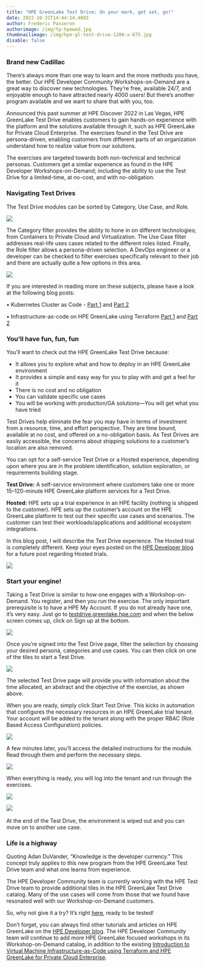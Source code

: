 ```yaml
---
title: "HPE GreenLake Test Drive: On your mark, get set, go!"
date: 2022-10-31T14:44:54.480Z
author: Frederic Passeron
authorimage: /img/fp-hpewod.jpg
thumbnailimage: /img/hpe-gl-test-drive-1200-x-675.jpg
disable: false
---
```

### Brand new Cadillac

There’s always more than one way to learn and the more methods you have, the better. Our HPE Developer Community Workshops-on-Demand are a great way to discover new technologies. They’re free, available 24/7, and enjoyable enough to have attracted nearly 4000 users! But there’s another program available and we want to share that with you, too.

Announced this past summer at HPE Discover 2022 in Las Vegas, HPE GreenLake Test Drive enables customers to gain hands-on experience with the platform and the solutions available through it, such as HPE GreenLake for Private Cloud Enterprise. The exercises found in the Test Drive are persona-driven, enabling customers from different parts of an organization understand how to realize value from our solutions. 

The exercises are targeted towards both non-technical and technical personas. Customers get a similar experience as found in the HPE Developer Workshops-on-Demand; including the ability to use the Test Drive for a limited-time, at no-cost, and with no-obligation.

### Navigating Test Drives

The Test Drive modules can be sorted by Category, Use Case, and Role.

![](/img/fred-1.png)

The Category filter provides the ability to hone in on different technologies; from Containers to Private Cloud and Virtualization. The Use Case filter addresses real-life uses cases related to the different roles listed. Finally, the Role filter allows a persona-driven selection. A DevOps engineer or a developer can be checked to filter exercises specifically relevant to their job and there are actually quite a few options in this area.

![](/img/fred-2.png)

If you are interested in reading more on these subjects, please have a look at the following blog posts:

• Kubernetes Cluster as Code - [Part 1](https://developer.hpe.com/blog/kubernetes-clusters-as-code-part1/) and [Part 2](https://developer.hpe.com/blog/kubernetes-cluster-as-code-part-2/)

• Infrastructure-as-code on HPE GreenLake using Terraform [Part 1](https://developer.hpe.com/blog/infrastructure-as-code-on-hpe-greenlake-using-terraform/) and [Part 2](https://developer.hpe.com/blog/infrastructure-as-code-on-hpe-greenlake-using-terraform-%E2%80%93-part-2/)

### You’ll have fun, fun, fun 

You’ll want to check out the HPE GreenLake Test Drive because:

* It allows you to explore what and how to deploy in an HPE GreenLake environment
* It provides a simple and easy way for you to play with and get a feel for it
* There is no cost and no obligation
* You can validate specific use cases
* You will be working with production/GA solutions—You will get what you have tried

Test Drives help eliminate the fear you may have in terms of investment from a resource, time, and effort perspective. They are time bound, available at no cost, and offered on a no-obligation basis. As Test Drives are easily accessible, the concerns about shipping solutions to a customer’s location are also removed.

You can opt for a self-service Test Drive or a Hosted experience, depending upon where you are in the problem identification, solution exploration, or requirements building stage.

**Test Drive:** A self-service environment where customers take one or more 15–120-minute HPE GreenLake platform services for a Test Drive.

**Hosted:** HPE sets up a trial experience in an HPE facility (nothing is shipped to the customer). HPE sets up the customer’s account on the HPE GreenLake platform to test out their specific use cases and scenarios. The customer can test their workloads/applications and additional ecosystem integrations. 

In this blog post, I will describe the Test Drive experience. The Hosted trial is completely different. Keep your eyes posted on the [HPE Developer blog](https://developer.hpe.com/blog) for a future post regarding Hosted trials.

![](/img/fred-3.png)

### Start your engine!

Taking a Test Drive is similar to how one engages with a Workshop-on-Demand. You register, and then you run the exercise. The only important prerequisite is to have a HPE My Account. If you do not already have one, it’s very easy. Just go to [testdrive.greenlake.hpe.com](https://testdrive.greenlake.hpe.com/) and when the below screen comes up, click on Sign up at the bottom. 

![](/img/fred-4-ppt-a.png)

Once you’re signed into the Test Drive page, filter the selection by choosing your desired persona, categories and use cases. You can then click on one of the tiles to start a Test Drive.

![](/img/fred-5-ppt-b.jpg)

The selected Test Drive page will provide you with information about the time allocated, an abstract and the objective of the exercise, as shown above.

When you are ready, simply click Start Test Drive. This kicks in automation that configures the necessary resources in an HPE GreenLake trial tenant. Your account will be added to the tenant along with the proper RBAC (Role Based Access Configuration) policies.

![](/img/fred-6-ppt-b.jpg)

A few minutes later, you’ll access the detailed instructions for the module. Read through them and perform the necessary steps.

![](/img/fred-7-ppt-b.jpg)

When everything is ready, you will log into the tenant and run through the exercises.

![](/img/fred-8-ppt-a.png)

![](https://lh6.googleusercontent.com/QB1__-a__DNcziWiLBD974B-COIEXWnpPG6mAS5TUTWYPkzP1sL3wI8Ea-mSx3uPxGMZlbk1zeCK3DfcfzlyTDdldzTQTJZ2xGTZa-a8tVju5yngUEOmn8YBc7Vn-Cb3gC9n-1h2hudjkdTwoSlUmgvlugCBhkMQPDAH17TW_LvGMmDzTCTMbVpPLA) ![]()

At the end of the Test Drive, the environment is wiped out and you can move on to another use case.

### Life is a highway

Quoting Adan DuVander, “Knowledge is the developer currency.” This concept truly applies to this new program from the HPE GreenLake Test Drive team and what one learns from experience.

The HPE Developer Community team is currently working with the HPE Test Drive team to provide additional tiles in the HPE GreenLake Test Drive catalog. Many of the use cases will come from those that we found have resonated well with our Workshop-on-Demand customers.

So, why not give it a try? It’s right [here](https://testdrive.greenlake.hpe.com/), ready to be tested!

Don’t forget, you can always find other tutorials and articles on HPE GreenLake on the [HPE Developer blog](https://developer.hpe.com/blog). The HPE Developer Community team will continue to add more HPE GreenLake focused workshops in its Workshop-on-Demand catalog, in addition to the existing [Introduction to Virtual Machine Infrastructure-as-Code using Terraform and HPE GreenLake for Private Cloud Enterprise](https://developer.hpe.com/hackshack/replays/36).